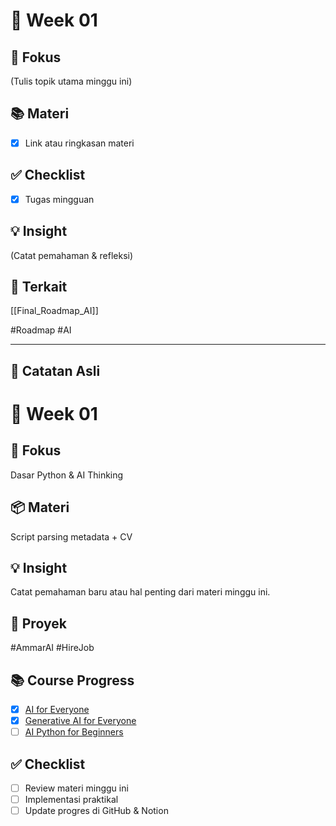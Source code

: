# 📅 Week 01
## 🎯 Fokus
(Tulis topik utama minggu ini)

## 📚 Materi
- [x] Link atau ringkasan materi

## ✅ Checklist
- [x] Tugas mingguan

## 💡 Insight
(Catat pemahaman & refleksi)

## 🔗 Terkait
[[Final_Roadmap_AI]]

#Roadmap #AI


---
## 📝 Catatan Asli
# 📅 Week 01
## 🎯 Fokus
Dasar Python & AI Thinking
## 📦 Materi
Script parsing metadata + CV
## 💡 Insight
Catat pemahaman baru atau hal penting dari materi minggu ini.
## 🔧 Proyek
#AmmarAI  #HireJob
## 📚 Course Progress
- [x] [AI for Everyone](https://www.coursera.org/learn/ai-for-everyone/home/welcome)
- [x] [Generative AI for Everyone](https://www.coursera.org/learn/generative-ai-for-everyone/home/welcome)
- [ ] [AI Python for Beginners](https://www.coursera.org/learn/ai-python-for-beginners/home/welcome)
## ✅ Checklist
- [ ] Review materi minggu ini
- [ ] Implementasi praktikal
- [ ] Update progres di GitHub & Notion